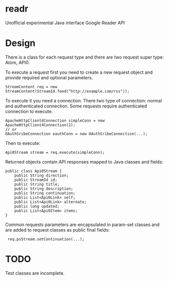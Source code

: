 readr
=====

Unofficial experimental Java interface Google Reader API

Design
==

There is a class for each request type and there are two request super type: Atom, API0.

To execute a request first you need to create a new request object and provide required and optional parameters.

    StreamContent req = new StreamContent(StreamId.feed("http://example.com/rss"));

To execute it you need a connection. There two type of connection: normal and authenticated connection. Some requests require authenticated connection to execute.

    ApacheHttpClient4Connection simpleConn = new ApacheHttpClient4Connection(2);
    // or
    OAuthSribeConnection oauthConn = new OAuthSribeConnection(...);
    
Then to execute:

    Api0Stream stream = req.execute(simpleConn);
    
Returned objects contain API responses mapped to Java classes and fields:

    public class Api0Stream {
        public String direction;
        public StreamId id;
        public String title;
        public String description;
        public String continuation;
        public List<Api0Link> self;
        public List<Api0Link> alternate;
        public long updated;
        public List<Api0Item> items;
    }
    
Common requests parameters are encapsulated in param-set classes and are added to request classes as public final fields:

     req.psStream.setContinuation(...);
     
TODO
==
Test classes are incomplete.